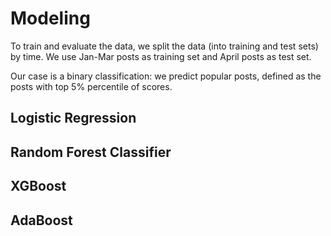 # Modeling

To train and evaluate the data, we split the data (into training and test sets) by time. We use Jan-Mar posts as training set and April posts as test set.

Our case is a binary classification: we predict popular posts, defined as the posts with top 5% percentile of scores.

## Logistic Regression

## Random Forest Classifier

## XGBoost

## AdaBoost
